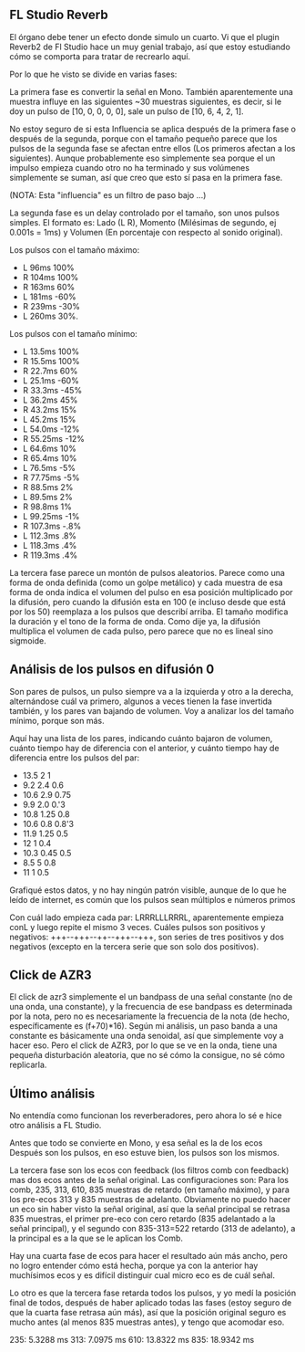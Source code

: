 
## FL Studio Reverb

El órgano debe tener un efecto donde simulo un cuarto. Vi que el plugin Reverb2 de Fl Studio hace un muy genial trabajo, así que estoy estudiando cómo se comporta para tratar de recrearlo aquí.

Por lo que he visto se divide en varias fases:

La primera fase es convertir la señal en Mono. También aparentemente una muestra influye en las siguientes ~30 muestras siguientes, es decir, si le doy un pulso de [10, 0, 0, 0, 0], sale un pulso de [10, 6, 4, 2, 1].

No estoy seguro de si esta Influencia se aplica después de la primera fase o después de la segunda, porque con el tamaño pequeño parece que los pulsos de la segunda fase se afectan entre ellos (Los primeros afectan a los siguientes). Aunque probablemente eso simplemente sea porque el un impulso empieza cuando otro no ha terminado y sus volúmenes simplemente se suman, así que creo que esto sí pasa en la primera fase.

(NOTA: Esta "influencia" es un filtro de paso bajo ...)

La segunda fase es un delay controlado por el tamaño, son unos pulsos simples. El formato es: Lado (L R), Momento (Milésimas de segundo, ej 0.001s = 1ms) y Volumen (En porcentaje con respecto al sonido original).

Los pulsos con el tamaño máximo:

- L 96ms 100%
- R 104ms 100%
- R 163ms 60%
- L 181ms -60%
- R 239ms -30%
- L 260ms 30%.

Los pulsos con el tamaño mínimo:

- L 13.5ms 100%
- R 15.5ms 100%
- R 22.7ms 60%
- L 25.1ms -60%
- R 33.3ms -45%
- L 36.2ms 45%
- R 43.2ms 15%
- L 45.2ms 15%
- L 54.0ms -12%
- R 55.25ms -12%
- L 64.6ms 10%
- R 65.4ms 10%
- L 76.5ms -5%
- R 77.75ms -5%
- R 88.5ms 2%
- L 89.5ms 2%
- R 98.8ms 1%
- L 99.25ms -1%
- R 107.3ms -.8%
- L 112.3ms .8%
- L 118.3ms .4%
- R 119.3ms .4%

La tercera fase parece un montón de pulsos aleatorios. Parece como una forma de onda definida (como un golpe metálico) y cada muestra de esa forma de onda indica el volumen del pulso en esa posición multiplicado por la difusión, pero cuando la difusión esta en 100 (e incluso desde que está por los 50) reemplaza a los pulsos que describí arriba. El tamaño modifica la duración y el tono de la forma de onda. Como dije ya, la difusión multiplica el volumen de cada pulso, pero parece que no es lineal sino sigmoide.

## Análisis de los pulsos en difusión 0

Son pares de pulsos, un pulso siempre va a la izquierda y otro a la derecha, alternándose cuál va primero, algunos a veces tienen la fase invertida también, y los pares van bajando de volumen. Voy a analizar los del tamaño mínimo, porque son más.

Aquí hay una lista de los pares, indicando cuánto bajaron de volumen, cuánto tiempo hay de diferencia con el anterior, y cuánto tiempo hay de diferencia entre los pulsos del par:

- 13.5  2     1
- 9.2   2.4   0.6
- 10.6  2.9   0.75
- 9.9   2.0   0.'3
- 10.8  1.25  0.8
- 10.6  0.8   0.8'3
- 11.9  1.25  0.5
- 12    1     0.4
- 10.3  0.45  0.5
- 8.5   5     0.8
- 11    1     0.5

Grafiqué estos datos, y no hay ningún patrón visible, aunque de lo que he leído de internet, es común que los pulsos sean múltiplos e números primos

Con cuál lado empieza cada par: LRRRLLLRRRL, aparentemente empieza conL y luego repite el mismo 3 veces.
Cuáles pulsos son positivos y negativos: +++--+++--++--+++--+++, son series de tres positivos y dos negativos (excepto en la tercera serie que son solo dos positivos).

## Click de AZR3

El click de azr3 simplemente el un bandpass de una señal constante (no de una onda, una constante), y la frecuencia de ese bandpass es determinada por la nota, pero no es necesariamente la frecuencia de la nota (de hecho, específicamente es (f+70)*16). Según mi análisis, un paso banda a una constante es básicamente una onda senoidal, así que simplemente voy a hacer eso. Pero el click de AZR3, por lo que se ve en la onda, tiene una pequeña disturbación aleatoria, que no sé cómo la consigue, no sé cómo replicarla.

## Último análisis

No entendía como funcionan los reverberadores, pero ahora lo sé e hice otro análisis a FL Studio.

Antes que todo se convierte en Mono, y esa señal es la de los ecos
Después son los pulsos, en eso estuve bien, los pulsos son los mismos.

La tercera fase son los ecos con feedback (los filtros comb con feedback) mas dos ecos antes de la señal original. Las configuraciones son: Para los comb, 235, 313, 610, 835 muestras de retardo (en tamaño máximo), y para los pre-ecos 313 y 835 muestras de adelanto. Obviamente no puedo hacer un eco sin haber visto la señal original, así que la señal principal se retrasa 835 muestras, el primer pre-eco con cero retardo (835 adelantado a la señal principal), y el segundo con 835-313=522 retardo (313 de adelanto), a la principal es a la que se le aplican los Comb.

Hay una cuarta fase de ecos para hacer el resultado aún más ancho, pero no logro entender cómo está hecha, porque ya con la anterior hay muchísimos ecos y es difícil distinguir cual micro eco es de cuál señal.

Lo otro es que la tercera fase retarda todos los pulsos, y yo medí la posición final de todos, después de haber aplicado todas las fases (estoy seguro de que la cuarta fase retrasa aún más), así que la posición original seguro es mucho antes (al menos 835 muestras antes), y tengo que acomodar eso.

235:  5.3288 ms
313:  7.0975 ms
610: 13.8322 ms
835: 18.9342 ms
